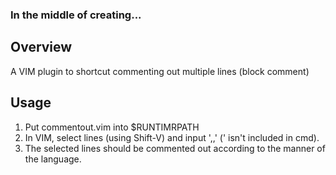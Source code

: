 ### In the middle of creating...

## Overview
A VIM plugin to shortcut commenting out multiple lines (block comment)

## Usage
1. Put commentout.vim into $RUNTIMRPATH
2. In VIM, select lines (using Shift-V) and input ',,' (' isn't included in cmd).
3. The selected lines should be commented out according to the manner of the language.
